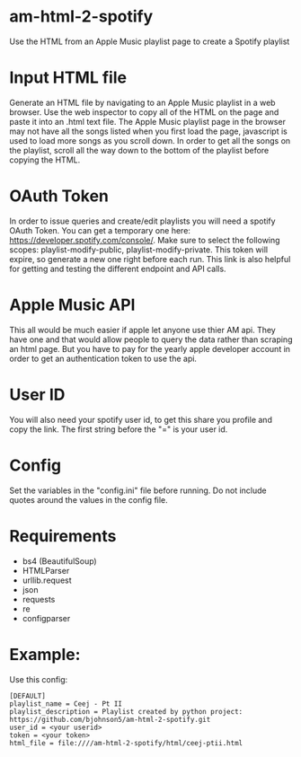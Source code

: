 # am-html-2-spotify
Use the HTML from an Apple Music playlist page to create a Spotify playlist

Input HTML file
===============
Generate an HTML file by navigating to an Apple Music playlist in a web browser. Use the web inspector to copy all of the HTML on the page and paste it into an .html text file.
The Apple Music playlist page in the browser may not have all the songs listed when you first load the page, javascript is used to load more songs as you scroll down. In order to 
get all the songs on the playlist, scroll all the way down to the bottom of the playlist before copying the HTML.

OAuth Token
===========
In order to issue queries and create/edit playlists you will need a spotify OAuth Token. You can get a temporary one here: https://developer.spotify.com/console/.
Make sure to select the following scopes: playlist-modify-public, playlist-modify-private. This token will expire, so generate a new one right before each run.
This link is also helpful for getting and testing the different endpoint and API calls.

Apple Music API
===============
This all would be much easier if apple let anyone use thier AM api. They have one and that would allow people to query the data rather than scraping an html page. But you have to pay
for the yearly apple developer account in order to get an authentication token to use the api.

User ID
=======
You will also need your spotify user id, to get this share you profile and copy the link. The first string before the "=" is your user id.

Config
======
Set the variables in the "config.ini" file before running. Do not include quotes around the values in the config file.

Requirements
============
- bs4 (BeautifulSoup)
- HTMLParser
- urllib.request
- json
- requests
- re
- configparser

Example:
========
Use this config:
```
[DEFAULT]
playlist_name = Ceej - Pt II
playlist_description = Playlist created by python project: https://github.com/bjohnson5/am-html-2-spotify.git
user_id = <your userid>
token = <your token>
html_file = file:////am-html-2-spotify/html/ceej-ptii.html
```
